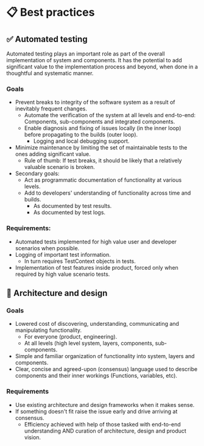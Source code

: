 # 📋 Best practices

## ✅ Automated testing

Automated testing plays an important role as part of the overall implementation of system and components. It has the potential to add significant value to the implementation process and beyond, when done in a thoughtful and systematic manner.

### Goals

* Prevent breaks to integrity of the software system as a result of inevitably frequent changes.
  * Automate the verification of the system at all levels and end-to-end: Components, sub-components and integrated components.
  * Enable diagnosis and fixing of issues locally (in the inner loop) before propagating to the builds (outer loop).
    * Logging and local debugging support.
* Minimize maintenance by limiting the set of maintainable tests to the ones adding significant value.
  * Rule of thumb: If test breaks, it should be likely that a relatively valuable scenario is broken.
* Secondary goals:
  * Act as programmatic documentation of functionality at various levels.
  * Add to developers' understanding of functionality across time and builds.
    * As documented by test results.
    * As documented by test logs.

### Requirements:

* Automated tests implemented for high value user and developer scenarios when possible.
* Logging of important test information.
  * In turn requires TestContext objects in tests.
* Implementation of test features inside product, forced only when required by high value scenario tests.

## 📐 Architecture and design

### Goals

* Lowered cost of discovering, understanding, communicating and manipulating functionality.
  * For everyone (product, engineering).
  * At all levels (high level system, layers, components, sub-components.
* Simple and familiar organization of functionality into system, layers and components.
* Clear, concise and agreed-upon (consensus) language used to describe components and their inner workings (Functions, variables, etc).

### Requirements

* Use existing architecture and design frameworks when it makes sense.
* If something doesn't fit raise the issue early and drive arriving at consensus.
  * Efficiency achieved with help of those tasked with end-to-end understanding AND curation of architecture, design and product vision.
